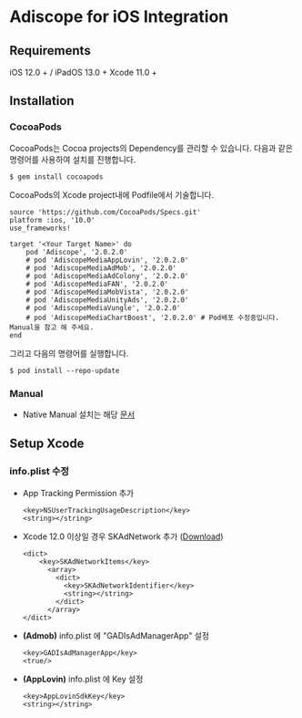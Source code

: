 # Adiscope for iOS Integration


## Requirements
iOS 12.0 + / iPadOS 13.0 +
Xcode 11.0 +



## Installation

### CocoaPods
CocoaPods는 Cocoa projects의 Dependency를 관리할 수 있습니다. 다음과 같은 명령어를 사용하여 설치를 진행합니다.
```
$ gem install cocoapods
```



CocoaPods의 Xcode project내에 Podfile에서 기술합니다.

```
source 'https://github.com/CocoaPods/Specs.git'
platform :ios, '10.0'
use_frameworks!

target '<Your Target Name>' do
    pod 'Adiscope', '2.0.2.0'
    # pod 'AdiscopeMediaAppLovin', '2.0.2.0'
    # pod 'AdiscopeMediaAdMob', '2.0.2.0'
    # pod 'AdiscopeMediaAdColony', '2.0.2.0' 
    # pod 'AdiscopeMediaFAN', '2.0.2.0'
    # pod 'AdiscopeMediaMobVista', '2.0.2.0'
    # pod 'AdiscopeMediaUnityAds', '2.0.2.0'
    # pod 'AdiscopeMediaVungle', '2.0.2.0'
    # pod 'AdiscopeMediaChartBoost', '2.0.2.0' # Pod배포 수정중입니다. Manual을 참고 해 주세요.
end
```



그리고 다음의 명령어를 실행합니다.

```
$ pod install --repo-update
```



### Manual

* Native Manual 설치는 해당 [문서](https://github.com/adiscope/Adiscope-iOS-Sample/blob/main/Installation_manual.md)



## Setup Xcode

### info.plist 수정

- App Tracking Permission 추가

	```
	<key>NSUserTrackingUsageDescription</key>
	<string></string>
	```


- Xcode 12.0 이상일 경우 SKAdNetwork 추가 ([Download](https://github.com/adiscope/Adiscope-iOS-Sample/releases/download/2.0.2.0/AdiscopeSkAdNetworks.plist))

  ```
  <dict>
	  <key>SKAdNetworkItems</key>
	    <array>
	      <dict>
	        <key>SKAdNetworkIdentifier</key>
	        <string></string>
	      </dict>
	    </array>
  </dict>
  ```


- **(Admob)** info.plist 에 "GADIsAdManagerApp" 설정

	```
	<key>GADIsAdManagerApp</key>
	<true/>
	```


- **(AppLovin)** info.plist 에 Key 설정

	```
	<key>AppLovinSdkKey</key>
	<string></string>
	```
